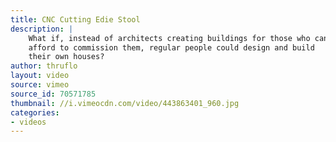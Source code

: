 ```yaml
---
title: CNC Cutting Edie Stool
description: |
    What if, instead of architects creating buildings for those who can
    afford to commission them, regular people could design and build
    their own houses?
author: thruflo
layout: video
source: vimeo
source_id: 70571785
thumbnail: //i.vimeocdn.com/video/443863401_960.jpg
categories:
- videos
---
```


